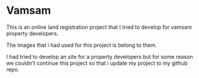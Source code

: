 # Vamsam

This is an online land registration project that I tried to develop for vamsam property developers.

The images that i had used for this project is belong to them.

I had tried to develop an site for a property developers but for some reason 
we couldn't continue this project so that i update my project to my github repo.

